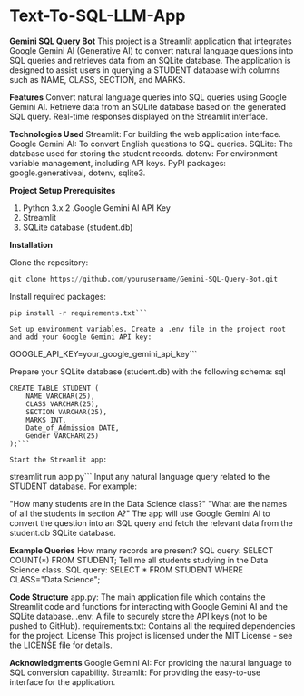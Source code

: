 # Text-To-SQL-LLM-App


**Gemini SQL Query Bot**
This project is a Streamlit application that integrates Google Gemini AI (Generative AI) to convert natural language questions into SQL queries and retrieves data from an SQLite database. The application is designed to assist users in querying a STUDENT database with columns such as NAME, CLASS, SECTION, and MARKS.

**Features**
Convert natural language queries into SQL queries using Google Gemini AI.
Retrieve data from an SQLite database based on the generated SQL query.
Real-time responses displayed on the Streamlit interface.

**Technologies Used**
Streamlit: For building the web application interface.
Google Gemini AI: To convert English questions to SQL queries.
SQLite: The database used for storing the student records.
dotenv: For environment variable management, including API keys.
PyPI packages: google.generativeai, dotenv, sqlite3.

**Project Setup**
**Prerequisites**
1. Python 3.x
2 .Google Gemini AI API Key
3. Streamlit
4. SQLite database (student.db)
   
**Installation**

Clone the repository:
```Python
git clone https://github.com/yourusername/Gemini-SQL-Query-Bot.git
```
Install required packages:
```
pip install -r requirements.txt```

Set up environment variables. Create a .env file in the project root and add your Google Gemini API key:
```
GOOGLE_API_KEY=your_google_gemini_api_key```

Prepare your SQLite database (student.db) with the following schema:
sql
```
CREATE TABLE STUDENT (
    NAME VARCHAR(25),
    CLASS VARCHAR(25),
    SECTION VARCHAR(25),
    MARKS INT,
    Date_of_Admission DATE,
    Gender VARCHAR(25)
);```

Start the Streamlit app:
```
streamlit run app.py```
Input any natural language query related to the STUDENT database. For example:

"How many students are in the Data Science class?"
"What are the names of all the students in section A?"
The app will use Google Gemini AI to convert the question into an SQL query and fetch the relevant data from the student.db SQLite database.

**Example Queries**
How many records are present?
SQL query: SELECT COUNT(*) FROM STUDENT;
Tell me all students studying in the Data Science class.
SQL query: SELECT * FROM STUDENT WHERE CLASS="Data Science";

**Code Structure**
app.py: The main application file which contains the Streamlit code and functions for interacting with Google Gemini AI and the SQLite database.
.env: A file to securely store the API keys (not to be pushed to GitHub).
requirements.txt: Contains all the required dependencies for the project.
License
This project is licensed under the MIT License - see the LICENSE file for details.

**Acknowledgments**
Google Gemini AI: For providing the natural language to SQL conversion capability.
Streamlit: For providing the easy-to-use interface for the application.
